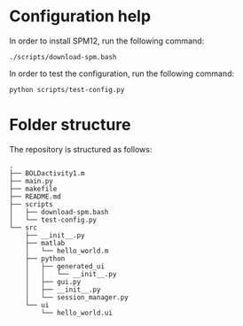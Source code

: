 # Configuration help

In order to install SPM12, run the following command:

~~~
./scripts/download-spm.bash
~~~

In order to test the configuration, run the following command:

~~~
python scripts/test-config.py
~~~

# Folder structure

The repository is structured as follows:

~~~
.
├── BOLDactivity1.m
├── main.py
├── makefile
├── README.md
├── scripts
│   ├── download-spm.bash
│   └── test-config.py
└── src
    ├── __init__.py
    ├── matlab
    │   └── hello_world.m
    ├── python
    │   ├── generated_ui
    │   │   └── __init__.py
    │   ├── gui.py
    │   ├── __init__.py
    │   └── session_manager.py
    └── ui
        └── hello_world.ui
~~~
